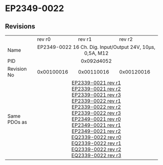 # EP2349-0022

## Revisions
<table>
<tr>
<td></td>
<td>rev r0</td>
<td>rev r1</td>
<td>rev r2</td>
</tr>
<tr>
<td>Name</td>
<td colspan=3 align="center">EP2349-0022 16 Ch. Dig. Input/Output 24V, 10µs, 0,5A, M12</td>
</tr>
<tr>
<td>PID</td>
<td colspan=3 align="center">0x092d4052</td>
</tr>
<tr>
<td>Revision No</td>
<td>0x00100016</td>
<td>0x00110016</td>
<td>0x00120016</td>
</tr>
<tr>
<td>Same PDOs as</td>
<td colspan=3 align="center"><a href="EP2339-0021.md">EP2339-0021 rev r1</a><br/><a href="EP2339-0021.md">EP2339-0021 rev r2</a><br/><a href="EP2339-0021.md">EP2339-0021 rev r3</a><br/><a href="EP2339-0022.md">EP2339-0022 rev r1</a><br/><a href="EP2339-0022.md">EP2339-0022 rev r2</a><br/><a href="EP2339-0022.md">EP2339-0022 rev r3</a><br/><a href="EP2349-0021.md">EP2349-0021 rev r0</a><br/><a href="EP2349-0021.md">EP2349-0021 rev r1</a><br/><a href="EP2349-0021.md">EP2349-0021 rev r2</a><br/><a href="EQ2339-0022.md">EQ2339-0022 rev r0</a><br/><a href="EQ2339-0022.md">EQ2339-0022 rev r1</a><br/><a href="EQ2339-0022.md">EQ2339-0022 rev r2</a><br/><a href="EQ2339-0022.md">EQ2339-0022 rev r3</a></td>
</tr>
</table>
